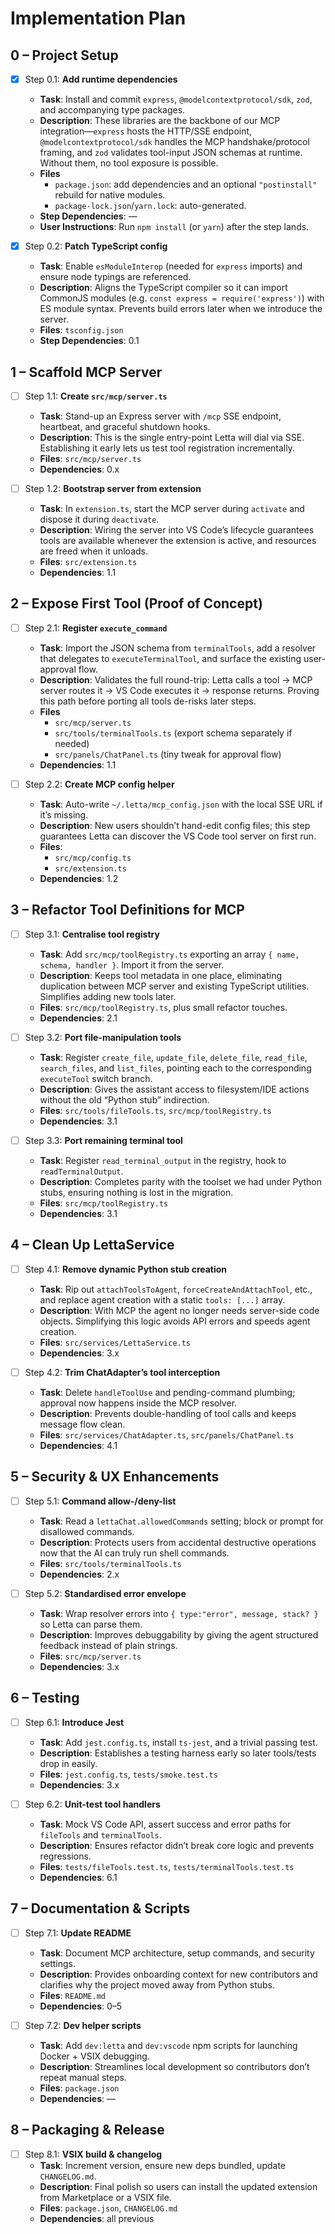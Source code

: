 # Implementation Plan

## 0 – Project Setup
- [x] Step 0.1: **Add runtime dependencies**
  - **Task**: Install and commit `express`, `@modelcontextprotocol/sdk`, `zod`, and accompanying type packages.
  - **Description**: These libraries are the backbone of our MCP integration—`express` hosts the HTTP/SSE endpoint, `@modelcontextprotocol/sdk` handles the MCP handshake/protocol framing, and `zod` validates tool-input JSON schemas at runtime. Without them, no tool exposure is possible.
  - **Files**
    - `package.json`: add dependencies and an optional `"postinstall"` rebuild for native modules.
    - `package-lock.json`/`yarn.lock`: auto-generated.
  - **Step Dependencies**: —
  - **User Instructions**: Run `npm install` (or `yarn`) after the step lands.

- [x] Step 0.2: **Patch TypeScript config**
  - **Task**: Enable `esModuleInterop` (needed for `express` imports) and ensure node typings are referenced.
  - **Description**: Aligns the TypeScript compiler so it can import CommonJS modules (e.g. `const express = require('express')`) with ES module syntax. Prevents build errors later when we introduce the server.
  - **Files**: `tsconfig.json`
  - **Step Dependencies**: 0.1

## 1 – Scaffold MCP Server
- [ ] Step 1.1: **Create `src/mcp/server.ts`**
  - **Task**: Stand-up an Express server with `/mcp` SSE endpoint, heartbeat, and graceful shutdown hooks.
  - **Description**: This is the single entry-point Letta will dial via SSE. Establishing it early lets us test tool registration incrementally.
  - **Files**: `src/mcp/server.ts`
  - **Dependencies**: 0.x

- [ ] Step 1.2: **Bootstrap server from extension**
  - **Task**: In `extension.ts`, start the MCP server during `activate` and dispose it during `deactivate`.
  - **Description**: Wiring the server into VS Code’s lifecycle guarantees tools are available whenever the extension is active, and resources are freed when it unloads.
  - **Files**: `src/extension.ts`
  - **Dependencies**: 1.1

## 2 – Expose First Tool (Proof of Concept)
- [ ] Step 2.1: **Register `execute_command`**
  - **Task**: Import the JSON schema from `terminalTools`, add a resolver that delegates to `executeTerminalTool`, and surface the existing user-approval flow.
  - **Description**: Validates the full round-trip: Letta calls a tool → MCP server routes it → VS Code executes it → response returns. Proving this path before porting all tools de-risks later steps.
  - **Files**
    - `src/mcp/server.ts`
    - `src/tools/terminalTools.ts` (export schema separately if needed)
    - `src/panels/ChatPanel.ts` (tiny tweak for approval flow)
  - **Dependencies**: 1.1

- [ ] Step 2.2: **Create MCP config helper**
  - **Task**: Auto-write `~/.letta/mcp_config.json` with the local SSE URL if it’s missing.
  - **Description**: New users shouldn’t hand-edit config files; this step guarantees Letta can discover the VS Code tool server on first run.
  - **Files**:
    - `src/mcp/config.ts`
    - `src/extension.ts`
  - **Dependencies**: 1.2

## 3 – Refactor Tool Definitions for MCP
- [ ] Step 3.1: **Centralise tool registry**
  - **Task**: Add `src/mcp/toolRegistry.ts` exporting an array `{ name, schema, handler }`. Import it from the server.
  - **Description**: Keeps tool metadata in one place, eliminating duplication between MCP server and existing TypeScript utilities. Simplifies adding new tools later.
  - **Files**: `src/mcp/toolRegistry.ts`, plus small refactor touches.
  - **Dependencies**: 2.1

- [ ] Step 3.2: **Port file-manipulation tools**
  - **Task**: Register `create_file`, `update_file`, `delete_file`, `read_file`, `search_files`, and `list_files`, pointing each to the corresponding `executeTool` switch branch.
  - **Description**: Gives the assistant access to filesystem/IDE actions without the old “Python stub” indirection.
  - **Files**: `src/tools/fileTools.ts`, `src/mcp/toolRegistry.ts`
  - **Dependencies**: 3.1

- [ ] Step 3.3: **Port remaining terminal tool**
  - **Task**: Register `read_terminal_output` in the registry, hook to `readTerminalOutput`.
  - **Description**: Completes parity with the toolset we had under Python stubs, ensuring nothing is lost in the migration.
  - **Files**: `src/mcp/toolRegistry.ts`
  - **Dependencies**: 3.1

## 4 – Clean Up LettaService
- [ ] Step 4.1: **Remove dynamic Python stub creation**
  - **Task**: Rip out `attachToolsToAgent`, `forceCreateAndAttachTool`, etc., and replace agent creation with a static `tools: [...]` array.
  - **Description**: With MCP the agent no longer needs server-side code objects. Simplifying this logic avoids API errors and speeds agent creation.
  - **Files**: `src/services/LettaService.ts`
  - **Dependencies**: 3.x

- [ ] Step 4.2: **Trim ChatAdapter’s tool interception**
  - **Task**: Delete `handleToolUse` and pending-command plumbing; approval now happens inside the MCP resolver.
  - **Description**: Prevents double-handling of tool calls and keeps message flow clean.
  - **Files**: `src/services/ChatAdapter.ts`, `src/panels/ChatPanel.ts`
  - **Dependencies**: 4.1

## 5 – Security & UX Enhancements
- [ ] Step 5.1: **Command allow-/deny-list**
  - **Task**: Read a `lettaChat.allowedCommands` setting; block or prompt for disallowed commands.
  - **Description**: Protects users from accidental destructive operations now that the AI can truly run shell commands.
  - **Files**: `src/tools/terminalTools.ts`
  - **Dependencies**: 2.x

- [ ] Step 5.2: **Standardised error envelope**
  - **Task**: Wrap resolver errors into `{ type:"error", message, stack? }` so Letta can parse them.
  - **Description**: Improves debuggability by giving the agent structured feedback instead of plain strings.
  - **Files**: `src/mcp/server.ts`
  - **Dependencies**: 3.x

## 6 – Testing
- [ ] Step 6.1: **Introduce Jest**
  - **Task**: Add `jest.config.ts`, install `ts-jest`, and a trivial passing test.
  - **Description**: Establishes a testing harness early so later tools/tests drop in easily.
  - **Files**: `jest.config.ts`, `tests/smoke.test.ts`
  - **Dependencies**: 3.x

- [ ] Step 6.2: **Unit-test tool handlers**
  - **Task**: Mock VS Code API, assert success and error paths for `fileTools` and `terminalTools`.
  - **Description**: Ensures refactor didn’t break core logic and prevents regressions.
  - **Files**: `tests/fileTools.test.ts`, `tests/terminalTools.test.ts`
  - **Dependencies**: 6.1

## 7 – Documentation & Scripts
- [ ] Step 7.1: **Update README**
  - **Task**: Document MCP architecture, setup commands, and security settings.
  - **Description**: Provides onboarding context for new contributors and clarifies why the project moved away from Python stubs.
  - **Files**: `README.md`
  - **Dependencies**: 0–5

- [ ] Step 7.2: **Dev helper scripts**
  - **Task**: Add `dev:letta` and `dev:vscode` npm scripts for launching Docker + VSIX debugging.
  - **Description**: Streamlines local development so contributors don’t repeat manual steps.
  - **Files**: `package.json`
  - **Dependencies**: —

## 8 – Packaging & Release
- [ ] Step 8.1: **VSIX build & changelog**
  - **Task**: Increment version, ensure new deps bundled, update `CHANGELOG.md`.
  - **Description**: Final polish so users can install the updated extension from Marketplace or a VSIX file.
  - **Files**: `package.json`, `CHANGELOG.md`
  - **Dependencies**: all previous
